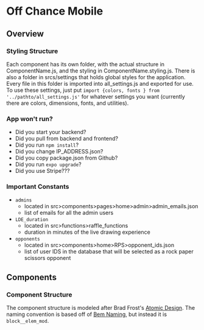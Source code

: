# Off Chance Mobile

## Overview
### Styling Structure
Each component has its own folder, with the actual structure in ComponentName.js, and the styling in ComponentName.styling.js. There is also a folder in srcs/settings that holds global styles for the application. Every file in this folder is imported into all_settings.js and exported for use. To use these settings, just put `import {colors, fonts } from '../pathto/all_settings.js'` for whatever settings you want (currently there are colors, dimensions, fonts, and utilities). 

### App won't run?
* Did you start your backend?
* Did you pull from backend and frontend?
* Did you run `npm install`?
* Did you change IP_ADDRESS.json?
* Did you copy package.json from Github?
* Did you run `expo upgrade`?
* Did you use Stripe???

### Important Constants
* `admins`
    * located in src>components>pages>home>admin>admin_emails.json
    * list of emails for all the admin users
* `LDE_duration`
    * located in src>functions>raffle_functions
    * duration in minutes of the live drawing experience
* `opponents`
    * located in src>components>home>RPS>opponent_ids.json
    * list of user IDS in the database that will be selected as a rock paper scissors opponent


## Components
### Component Structure
The component structure is modeled after Brad Frost's [Atomic Design](https://bradfrost.com/blog/post/atomic-web-design/).
The naming convention is based off of [Bem Naming](http://getbem.com/naming/), but instead it is `block__elem_mod`.